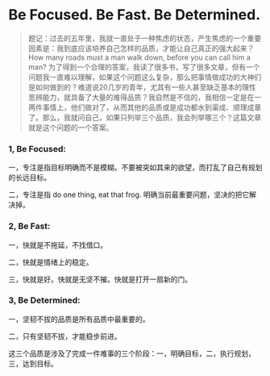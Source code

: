 # Be Focused. Be Fast. Be Determined.

> 题记：过去的五年里，我就一直处于一种焦虑的状态，产生焦虑的一个重要因素是：我到底应该培养自己怎样的品质，才能让自己真正的强大起来？How many roads must a man walk down, before you can call him a man? 为了得到一个合理的答案，我读了很多书，写了很多文章，但有一个问题我一直难以理解，如果这个问题这么复杂，那么把事情做成功的大神们是如何做到的？难道说20几岁的青年，尤其有一些人甚至缺乏基本的理性思辨能力，就具备了大量的难得品质？我自然是不信的，我相信一定是在一两件事情上，他们做对了，从而其他的品质或是成功都水到渠成、顺理成章了。那么，我就问自己，如果只列举三个品质，我会列举哪三个？这篇文章就是这个问题的一个答案。

### 1, Be Focused:


一，专注是指目标明确而不是模糊。不要被突如其来的欲望，而打乱了自己有规划的长远目标。


二，专注是指 do one thing, eat that frog. 明确当前最重要问题，坚决的把它解决掉。


### 2, Be Fast:

一，快就是不拖延，不找借口。

二，快就是情绪上的稳定。

三，快就是好。快就是无坚不摧。快就是打开一扇新的门。

### 3, Be Determined:

一，坚韧不拔的品质是所有品质中最重要的。

二，只有坚韧不拔，才能稳步前进。



这三个品质是涉及了完成一件难事的三个阶段：一，明确目标，二，执行规划，三，达到目标。
